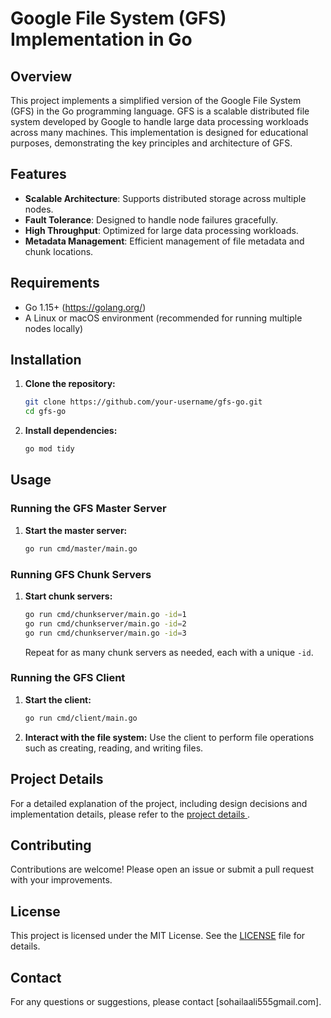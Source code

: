 # Google File System (GFS) Implementation in Go

## Overview

This project implements a simplified version of the Google File System (GFS) in the Go programming language. GFS is a scalable distributed file system developed by Google to handle large data processing workloads across many machines. This implementation is designed for educational purposes, demonstrating the key principles and architecture of GFS.

## Features

- **Scalable Architecture**: Supports distributed storage across multiple nodes.
- **Fault Tolerance**: Designed to handle node failures gracefully.
- **High Throughput**: Optimized for large data processing workloads.
- **Metadata Management**: Efficient management of file metadata and chunk locations.

## Requirements

- Go 1.15+ (https://golang.org/)
- A Linux or macOS environment (recommended for running multiple nodes locally)

## Installation

1. **Clone the repository:**
    ```sh
    git clone https://github.com/your-username/gfs-go.git
    cd gfs-go
    ```

2. **Install dependencies:**
    ```sh
    go mod tidy
    ```

## Usage

### Running the GFS Master Server

1. **Start the master server:**
    ```sh
    go run cmd/master/main.go
    ```

### Running GFS Chunk Servers

1. **Start chunk servers:**
    ```sh
    go run cmd/chunkserver/main.go -id=1
    go run cmd/chunkserver/main.go -id=2
    go run cmd/chunkserver/main.go -id=3
    ```
    Repeat for as many chunk servers as needed, each with a unique `-id`.

### Running the GFS Client

1. **Start the client:**
    ```sh
    go run cmd/client/main.go
    ```

2. **Interact with the file system:**
    Use the client to perform file operations such as creating, reading, and writing files.

## Project Details

For a detailed explanation of the project, including design decisions and implementation details, please refer to the [project details ](./Project_Details.txt).

## Contributing

Contributions are welcome! Please open an issue or submit a pull request with your improvements.

## License

This project is licensed under the MIT License. See the [LICENSE](./LICENSE) file for details.

## Contact

For any questions or suggestions, please contact [sohailaali555gmail.com].


